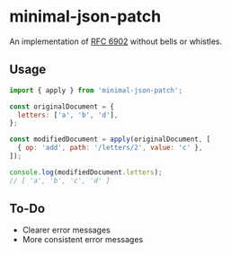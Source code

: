 # minimal-json-patch

An implementation of [RFC 6902](https://tools.ietf.org/html/rfc6902) without bells or whistles.

## Usage

```javascript
import { apply } from 'minimal-json-patch';

const originalDocument = {
  letters: ['a', 'b', 'd'],
};

const modifiedDocument = apply(originalDocument, [
  { op: 'add', path: '/letters/2', value: 'c' },
]);

console.log(modifiedDocument.letters);
// [ 'a', 'b', 'c', 'd' ]
```

## To-Do

- Clearer error messages
- More consistent error messages
